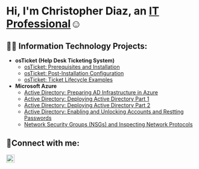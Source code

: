 <h1>Hi, I'm Christopher Diaz, an <a href="http://www.linkedin.com/in/christopher-diaz-28a503247">IT Professional</a>☺</h1>

<h2>👨‍💻 Information Technology Projects:</h2>

- <b>osTicket (Help Desk Ticketing System)</b>
  - [osTicket: Prerequisites and Installation](https://github.com/ChriseDiaz/osticket-prereqs/tree/main)
  - [osTicket: Post-Installation Configuration](https://github.com/ChriseDiaz/post-install-config/tree/main)
  - [osTicket: Ticket Lifecycle Examples](https://github.com/ChriseDiaz/ticket-lifecycle/tree/main)
- <b>Microsoft Azure</b>
  - [Active Directory: Preparing AD Infrastructure in Azure](https://github.com/ChriseDiaz/Preparing-AD-Infrastructure-in-Azure/tree/main)
  - [Active Directory: Deploying Active Directory Part 1](https://github.com/ChriseDiaz/ticket-lifecycle/tree/main)
  - [Active Directory: Deploying Active Directory Part 2](https://github.com/ChriseDiaz/ticket-lifecycle/tree/main)
  - [Active Directory: Enabling and Unlocking Accounts and Restting Passwords](https://github.com/joshmadakorcc/configure-ad)
  - [Network Security Groups (NSGs) and Inspecting Network Protocols](https://github.com/joshmadakorcc/azure-network-protocols)

<h2>🤳Connect with me:</h2>

[<img align="left" alt="Chris | LinkedIn" width="22px" src="https://cdn.jsdelivr.net/npm/simple-icons@v3/icons/linkedin.svg" />][linkedin]

[linkedin]: http://www.linkedin.com/in/christopher-diaz-28a503247
